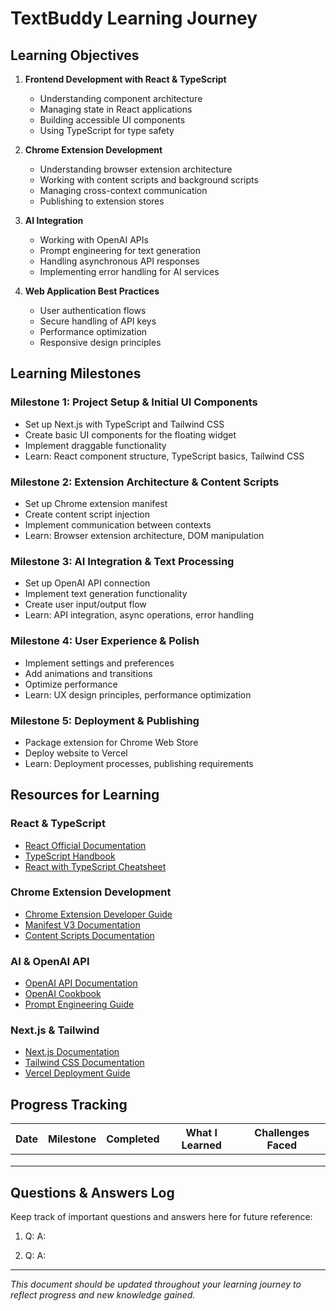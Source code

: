 # TextBuddy Learning Journey

## Learning Objectives

1. **Frontend Development with React & TypeScript**
   - Understanding component architecture
   - Managing state in React applications
   - Building accessible UI components
   - Using TypeScript for type safety

2. **Chrome Extension Development**
   - Understanding browser extension architecture
   - Working with content scripts and background scripts
   - Managing cross-context communication
   - Publishing to extension stores

3. **AI Integration**
   - Working with OpenAI APIs
   - Prompt engineering for text generation
   - Handling asynchronous API responses
   - Implementing error handling for AI services

4. **Web Application Best Practices**
   - User authentication flows
   - Secure handling of API keys
   - Performance optimization
   - Responsive design principles

## Learning Milestones

### Milestone 1: Project Setup & Initial UI Components
- Set up Next.js with TypeScript and Tailwind CSS
- Create basic UI components for the floating widget
- Implement draggable functionality
- Learn: React component structure, TypeScript basics, Tailwind CSS

### Milestone 2: Extension Architecture & Content Scripts
- Set up Chrome extension manifest
- Create content script injection
- Implement communication between contexts
- Learn: Browser extension architecture, DOM manipulation

### Milestone 3: AI Integration & Text Processing
- Set up OpenAI API connection
- Implement text generation functionality
- Create user input/output flow
- Learn: API integration, async operations, error handling

### Milestone 4: User Experience & Polish
- Implement settings and preferences
- Add animations and transitions
- Optimize performance
- Learn: UX design principles, performance optimization

### Milestone 5: Deployment & Publishing
- Package extension for Chrome Web Store
- Deploy website to Vercel
- Learn: Deployment processes, publishing requirements

## Resources for Learning

### React & TypeScript
- [React Official Documentation](https://reactjs.org/docs/getting-started.html)
- [TypeScript Handbook](https://www.typescriptlang.org/docs/handbook/intro.html)
- [React with TypeScript Cheatsheet](https://github.com/typescript-cheatsheets/react)

### Chrome Extension Development
- [Chrome Extension Developer Guide](https://developer.chrome.com/docs/extensions/mv3/getstarted/)
- [Manifest V3 Documentation](https://developer.chrome.com/docs/extensions/mv3/intro/)
- [Content Scripts Documentation](https://developer.chrome.com/docs/extensions/mv3/content_scripts/)

### AI & OpenAI API
- [OpenAI API Documentation](https://platform.openai.com/docs/introduction)
- [OpenAI Cookbook](https://github.com/openai/openai-cookbook)
- [Prompt Engineering Guide](https://www.promptingguide.ai/)

### Next.js & Tailwind
- [Next.js Documentation](https://nextjs.org/docs)
- [Tailwind CSS Documentation](https://tailwindcss.com/docs)
- [Vercel Deployment Guide](https://vercel.com/docs/concepts/deployments/overview)

## Progress Tracking

| Date | Milestone | Completed | What I Learned | Challenges Faced |
|------|-----------|-----------|----------------|------------------|
|      |           |           |                |                  |
|      |           |           |                |                  |
|      |           |           |                |                  |

## Questions & Answers Log

Keep track of important questions and answers here for future reference:

1. Q: 
   A: 

2. Q: 
   A: 

---

*This document should be updated throughout your learning journey to reflect progress and new knowledge gained.* 